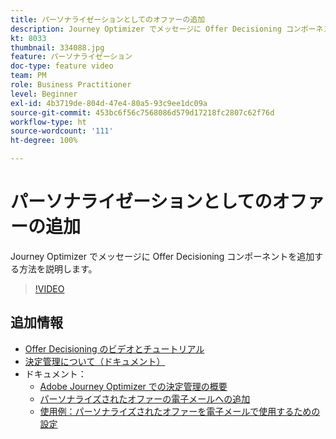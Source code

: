 ```yaml
---
title: パーソナライゼーションとしてのオファーの追加
description: Journey Optimizer でメッセージに Offer Decisioning コンポーネントを追加する方法を説明します。
kt: 8033
thumbnail: 334088.jpg
feature: パーソナライゼーション
doc-type: feature video
team: PM
role: Business Practitioner
level: Beginner
exl-id: 4b3719de-804d-47e4-80a5-93c9ee1dc09a
source-git-commit: 453bc6f56c7568086d579d17218fc2807c62f76d
workflow-type: ht
source-wordcount: '111'
ht-degree: 100%

---
```


# パーソナライゼーションとしてのオファーの追加

Journey Optimizer でメッセージに Offer Decisioning コンポーネントを追加する方法を説明します。

>[!VIDEO](https://video.tv.adobe.com/v/334088?quality=12)

## 追加情報

* [Offer Decisioning のビデオとチュートリアル](https://experienceleague.adobe.com/docs/offer-decisioning-learn/tutorials/overview.html?lang=ja)
* [決定管理について（ドキュメント）](https://experienceleague.adobe.com/docs/journey-optimizer/using/offer-decisioniong/get-started/starting-offer-decisioning.html?lang=ja)
* ドキュメント：
   * [Adobe Journey Optimizer での決定管理の概要](https://experienceleague.adobe.com/docs/journey-optimizer/using/offer-decisioniong/get-started/starting-offer-decisioning.html?lang=ja)
   * [パーソナライズされたオファーの電子メールへの追加](https://experienceleague.adobe.com/docs/journey-optimizer/using/create-messages/deliver-personalized-offers.html?lang=ja)
   * [使用例：パーソナライズされたオファーを電子メールで使用するための設定](https://experienceleague.adobe.com/docs/journey-optimizer/using/offer-decisioniong/get-started/offers-e2e.html?lang=ja)
